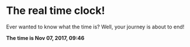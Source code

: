 # The real time clock!

Ever wanted to know what the time is? Well, your journey is about to end!

**The time is Nov 07, 2017, 09:46**